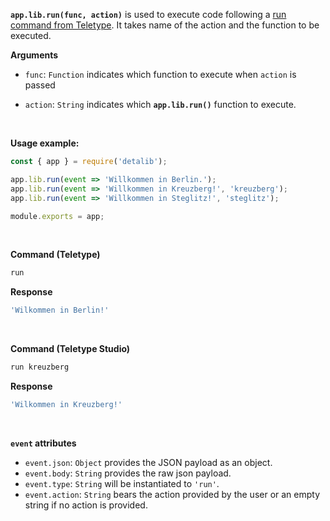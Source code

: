 **`app.lib.run(func, action)`** is used to execute code following a [run command from Teletype](/use/run). It takes name of the action and the function to be executed.

**Arguments**

- `func`: `Function` indicates which function to execute when `action` is passed

- `action`: `String` indicates which **`app.lib.run()`** function to execute.

<br />

**Usage example:**

```javascript
const { app } = require('detalib');

app.lib.run(event => 'Willkommen in Berlin.');
app.lib.run(event => 'Willkommen in Kreuzberg!', 'kreuzberg');
app.lib.run(event => 'Willkommen in Steglitz!', 'steglitz');

module.exports = app;
```

<br />

**Command (Teletype)**

```ruby
run
```

**Response**

```javascript
'Wilkommen in Berlin!'
```

<br />

**Command (Teletype Studio)**

```ruby
run kreuzberg
```

**Response**

```javascript
'Wilkommen in Kreuzberg!'
```

<br />

**`event` attributes**

- `event.json`: `Object` provides the JSON payload as an object.
- `event.body`: `String` provides the raw json payload.
- `event.type`: `String` will be instantiated to `'run'`.
- `event.action`: `String` bears the action provided by the user or an empty string if no action is provided.
